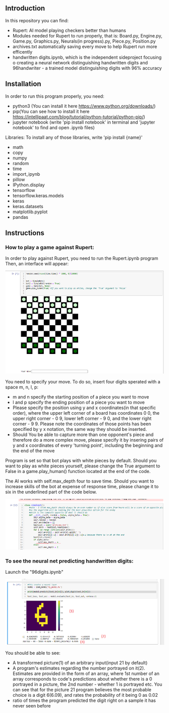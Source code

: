 ## Introduction
In this repository you can find:

- Rupert: AI model playing checkers better than humans
- Modules needed for Rupert to run properly, that is: Board.py, Engine.py, Game.py, Graphics.py, Neurals(in progress).py, Piece.py, Position.py
- archives.txt automatically saving every move to help Rupert run more efficently
- handwritten digits.ipynb, which is the independent sideproject focusing o creating a neural network distinguishing handwritten digits and 96handwriter - a trained model distinguishing digits with 96% accuracy

## Installation
In order to run this program properly, you need:
- python3 (You can install it here https://www.python.org/downloads/)
- pip(You can see how to install it here https://intellipaat.com/blog/tutorial/python-tutorial/python-pip/)
- jupyter notebook (write 'pip install notebook' in terminal and 'jupyter notebook' to find and open .ipynb files)

Libraries:
To install any of those libraries, write 'pip install {name}' 
- math
- copy
- numpy
- random
- time
- import_ipynb
- pillow
- IPython.display
- tensorflow
- tensorflow.keras.models
- keras
- keras.datasets
- matplotlib.pyplot
- pandas

## Instructions
### How to play a game against Rupert:
In order to play against Rupert, you need to run the Rupert.ipynb program
Then, an interface will appear:


![](./pictures/UI.png)


You need to specify your move. To do so, insert four digits sperated with a space m, n, l, p:
- m and n specify the starting position of a piece you want to move
- l and p specify the ending position of a piece you want to move
- Please specify the position using y and x coordinates(in that specific order), where the upper left corner of a board has coordinates 0 0, the upper right corner - 0 9, lower left corner - 9 0, and the lower right corner - 9 9. Please note the coordinates of those points has been specified by y x notation, the same way they should be inserted.
- Should You be able to capture more than one opponent's piece and therefore do a more complex move, please specify it by insering pairs of y and x coordinates of every 'turning point', including the beginning and the end of the move

Program is set so that bot plays with white pieces by default. Should you want to play as white pieces yourself, please change the True argument to False in a game.play_human() function located at the end of the code.

The AI works with self.max_depth four to save time. Should you want to increase skills of the bot at expense of response time, please change it to six in the underlined part of the code below.


![You can change self.max_depth to six here](./pictures/depth.png)


### To see the neural net predicting handwritten digits:
Launch the "96digits.ipynb"


![](./pictures/digits.png)


You should be able to see:
- A transformed picture(1) of an arbitrary input(input 21 by default)
- A program's estimates regarding the number portrayed on it(2). Estimates are provided in the form of an array, where 1st number of an array corresponds to code's predictions about whether there is a 0 portrayed in a picture, the 2nd number - whether 1 is portrayed etc. You can see that for the picture 21 program believes the most probable choice is a digit 6(6.09), and rates the probability of it being 0 as 0.02
- ratio of times the program predicted the digit right on a sample it has never seen before
